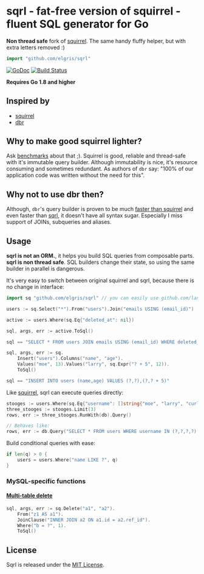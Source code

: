 # sqrl - fat-free version of squirrel - fluent SQL generator for Go

**Non thread safe** fork of [squirrel](http://github.com/lann/squirrel). The same handy fluffy helper, but with extra letters removed :)

```go
import "github.com/elgris/sqrl"
```

[![GoDoc](https://godoc.org/github.com/elgris/sqrl?status.png)](https://godoc.org/github.com/elgris/sqrl)
[![Build Status](https://travis-ci.org/elgris/sqrl.png?branch=master)](https://travis-ci.org/elgris/sqrl)

**Requires Go 1.8 and higher**

## Inspired by

- [squirrel](https://github.com/lann/squirrel)
- [dbr](https://github.com/gocraft/dbr)

## Why to make good squirrel lighter?

Ask [benchmarks](https://github.com/elgris/golang-sql-builder-benchmark) about that ;). Squirrel is good, reliable and thread-safe with it's immutable query builder. Although immutability is nice, it's resource consuming and sometimes redundant. As authors of `dbr` say: "100% of our application code was written without the need for this".

## Why not to use dbr then?

Although, `dbr`'s query builder is proven to be much [faster than squirrel](https://github.com/tyler-smith/golang-sql-benchmark) and even faster than [sqrl](https://github.com/elgris/golang-sql-builder-benchmark), it doesn't have all syntax sugar. Especially I miss support of JOINs, subqueries and aliases.

## Usage

**sqrl is not an ORM.**, it helps you build SQL queries from composable parts.
**sqrl is non thread safe**. SQL builders change their state, so using the same builder in parallel is dangerous.

It's very easy to switch between original squirrel and sqrl, because there is no change in interface:

```go
import sq "github.com/elgris/sqrl" // you can easily use github.com/lann/squirrel here

users := sq.Select("*").From("users").Join("emails USING (email_id)")

active := users.Where(sq.Eq{"deleted_at": nil})

sql, args, err := active.ToSql()

sql == "SELECT * FROM users JOIN emails USING (email_id) WHERE deleted_at IS NULL"
```

```go
sql, args, err := sq.
    Insert("users").Columns("name", "age").
    Values("moe", 13).Values("larry", sq.Expr("? + 5", 12)).
    ToSql()

sql == "INSERT INTO users (name,age) VALUES (?,?),(?,? + 5)"
```

Like [squirrel](https://github.com/lann/squirrel), sqrl can execute queries directly:

```go
stooges := users.Where(sq.Eq{"username": []string{"moe", "larry", "curly", "shemp"}})
three_stooges := stooges.Limit(3)
rows, err := three_stooges.RunWith(db).Query()

// Behaves like:
rows, err := db.Query("SELECT * FROM users WHERE username IN (?,?,?,?) LIMIT 3", "moe", "larry", "curly", "shemp")
```

Build conditional queries with ease:

```go
if len(q) > 0 {
    users = users.Where("name LIKE ?", q)
}
```

### MySQL-specific functions

#### [Multi-table delete](https://dev.mysql.com/doc/refman/5.7/en/delete.html)

```go
sql, args, err := sq.Delete("a1", "a2").
    From("z1 AS a1").
    JoinClause("INNER JOIN a2 ON a1.id = a2.ref_id").
    Where("b = ?", 1).
    ToSql()
```

## License

Sqrl is released under the
[MIT License](http://www.opensource.org/licenses/MIT).
